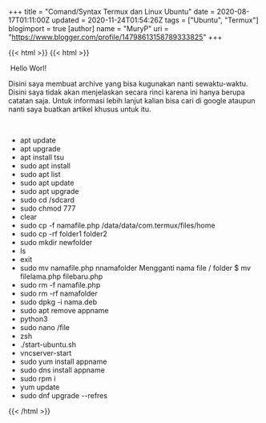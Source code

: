 +++
title = "Comand/Syntax Termux dan Linux Ubuntu"
date = 2020-08-17T01:11:00Z
updated = 2020-11-24T01:54:26Z
tags = ["Ubuntu", "Termux"]
blogimport = true 
[author]
	name = "MuryP"
	uri = "https://www.blogger.com/profile/14798613158789333825"
+++

{{< html >}}
{{< html >}}
<p>&nbsp;Hello Worl!</p><p>Disini saya membuat archive yang bisa kugunakan nanti sewaktu-waktu. Disini saya tidak akan menjelaskan secara rinci karena ini hanya berupa catatan saja. Untuk informasi lebih lanjut kalian bisa cari di google ataupun nanti saya buatkan artikel khusus untuk itu.</p><p><br /></p><ul style="text-align: left;"><li>apt update</li><li>apt upgrade</li><li>apt install tsu</li><li>sudo apt install</li><li>sudo apt list</li><li>sudo apt update</li><li>sudo apt upgrade&nbsp;</li><li>sudo cd /sdcard</li><li>sudo chmod 777</li><li>clear&nbsp;</li><li>sudo cp -f namafile.php /data/data/com.termux/files/home</li><li>sudo cp -rf folder1 folder2</li><li>sudo mkdir newfolder</li><li>ls</li><li>exit</li><li>sudo mv namafile.php nnamafolder  Mengganti nama file / folder  $ mv filelama.php filebaru.php</li><li>sudo rm -f namafile.php&nbsp;</li><li>sudo rm -rf namafolder</li><li>sudo dpkg -i nama.deb</li><li>sudo apt remove appname</li><li>python3</li><li>sudo nano /file</li><li>zsh</li><li>./start-ubuntu.sh</li><li>vncserver-start</li><li>sudo yum install appname</li><li>sudo dns install appname</li><li>sudo rpm i</li><li>yum update</li><li>sudo dnf upgrade --refres</li></ul>
{{< /html >}}
